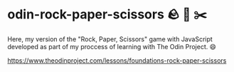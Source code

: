 # odin-rock-paper-scissors 🪨 📃 ✂️

Here, my version of the "Rock, Paper, Scissors" game with JavaScript developed as part of my proccess of learning with The Odin Project. 😄

https://www.theodinproject.com/lessons/foundations-rock-paper-scissors
